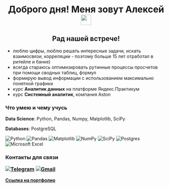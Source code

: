 <h1 align="center">Доброго дня! Меня зовут Алексей</a> 
<img src="https://github.com/blackcater/blackcater/raw/main/images/Hi.gif" height="32"/></h1>

<h2 align="center">Рад нашей встрече!</h2>

- люблю цифры, люблю решать интересные задачи, искать взаимосвязи, корреляции - поэтому больше 15 лет отработал в ритейле и банке)  
- всегда стараюсь оптимизировать рутинные процессы просчетов при помощи сводных таблиц, формул
- формирую вывод информации с использованием максимально понятной графики
- курс **Аналитик данных** на платформе Яндекс.Практикум
- курс **Системный аналитик**, компания Aston


<h3> Что умею и чему учусь</h3>

**Data Science**:
Python, Pandas, Numpy, Matplotlib, SciPy

**Databases**:
PostgreSQL
  

![Python](https://img.shields.io/badge/python-3670A0?style=for-the-badge&logo=python&logoColor=ffdd54)
![Pandas](https://img.shields.io/badge/pandas-%23150458.svg?style=for-the-badge&logo=pandas&logoColor=white)
![Matplotlib](https://img.shields.io/badge/Matplotlib-%23ffffff.svg?style=for-the-badge&logo=Matplotlib&logoColor=black)
![NumPy](https://img.shields.io/badge/numpy-%23013243.svg?style=for-the-badge&logo=numpy&logoColor=white)
![SciPy](https://img.shields.io/badge/SciPy-%230C55A5.svg?style=for-the-badge&logo=scipy&logoColor=%white)
![Postgres](https://img.shields.io/badge/postgres-%23316192.svg?style=for-the-badge&logo=postgresql&logoColor=white)
![Microsoft Excel](https://img.shields.io/badge/Microsoft_Excel-217346?style=for-the-badge&logo=microsoft-excel&logoColor=white)


<h3>Контакты для связи</a> 
  
<a href="https://t.me/alsuhow"  target="_blank"><img src="https://img.shields.io/badge/Telegram-2CA5E0?style=for-the-badge&logo=telegram&logoColor=white" alt="Telegram"></a> 
<a href="mailto:alsuhow@gmail.com"  target="_blank"><img src="https://img.shields.io/badge/Gmail-D14836?style=for-the-badge&logo=gmail&logoColor=white" alt="Gmail"></a>

</h3>

 
**[Ссылка на портфолио](https://github.com/alsuhow/Portfolio)**

